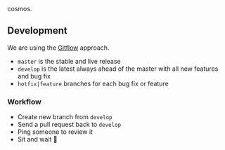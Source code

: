 cosmos.

## Development

We are using the [Gitflow](https://www.atlassian.com/git/tutorials/comparing-workflows/centralized-workflow) approach.

- `master` is the stable and live release
- `develop` is the latest always ahead of the master with all new features and bug fix
- `hotfix|feature` branches for each bug fix or feature

### Workflow

- Create new branch from `develop`
- Send a pull request back to `develop`
- Ping someone to review it
- Sit and wait 🍺
